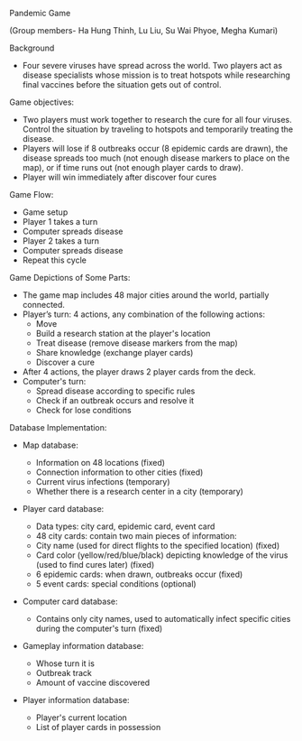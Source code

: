 Pandemic Game

(Group members- Ha Hung Thinh, Lu Liu, Su Wai Phyoe, Megha Kumari)

Background
  - Four severe viruses have spread across the world. Two players act as disease specialists whose mission is to treat hotspots while researching final vaccines before the situation gets out of control.
    
Game objectives:
  - Two players must work together to research the cure for all four viruses.
    Control the situation by traveling to hotspots and temporarily treating the disease.
  - Players will lose if 8 outbreaks occur (8 epidemic cards are drawn),
    the disease spreads too much (not enough disease markers to place on the map),
    or if time runs out (not enough player cards to draw).
  - Player will win immediately after discover four cures 
    
Game Flow:
  - Game setup
  - Player 1 takes a turn
  - Computer spreads disease
  - Player 2 takes a turn
  - Computer spreads disease
  - Repeat this cycle

Game Depictions of Some Parts:
  - The game map includes 48 major cities around the world, partially connected.
  - Player’s turn: 4 actions, any combination of the following actions:
    + Move
    + Build a research station at the player's location
    + Treat disease (remove disease markers from the map)
    + Share knowledge (exchange player cards)
    + Discover a cure
  - After 4 actions, the player draws 2 player cards from the deck.
  - Computer's turn:
    + Spread disease according to specific rules
    + Check if an outbreak occurs and resolve it
    + Check for lose conditions
     
Database Implementation:
  - Map database:
    + Information on 48 locations (fixed)
    + Connection information to other cities (fixed)
    + Current virus infections (temporary)
    + Whether there is a research center in a city (temporary)
      
  - Player card database:
    + Data types: city card, epidemic card, event card
    + 48 city cards: contain two main pieces of information:
    + City name (used for direct flights to the specified location) (fixed)
    + Card color (yellow/red/blue/black) depicting knowledge of the virus (used to find cures later) (fixed)
    + 6 epidemic cards: when drawn, outbreaks occur (fixed)
    + 5 event cards: special conditions (optional)
      
  - Computer card database:
    + Contains only city names, used to automatically infect specific cities during the computer's turn (fixed)
      
  - Gameplay information database:
    + Whose turn it is
    + Outbreak track
    + Amount of vaccine discovered
      
  - Player information database:
    + Player's current location
    + List of player cards in possession
